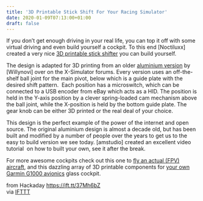 ```yaml
---
title: '3D Printable Stick Shift For Your Racing Simulator'
date: 2020-01-09T07:13:00+01:00
draft: false
---
```


If you don’t get enough driving in your real life, you can top it off with some virtual driving and even build yourself a cockpit. To this end \[Noctiluxx\] created a very nice [3D printable stick shifter](https://www.thingiverse.com/thing:1274947) you can build yourself.

The design is adapted for 3D printing from an older [aluminium version](https://www.xsimulator.net/community/threads/diy-h-shifter-by-willynovi-working.2323/) by \[Willynovi\] over on the X-Simulator forums. Every version uses an off-the-shelf ball joint for the main pivot, below which is a guide plate with the desired shift pattern.  Each position has a microswitch, which can be connected to a USB encoder from eBay which acts as a HID. The position is held in the Y-axis position by a clever spring-loaded cam mechanism above the ball joint, while the X-position is held by the bottom guide plate. The gear knob can be either 3D printed or the real deal of your choice.

This design is the perfect example of the power of the internet and open source. The original aluminium design is almost a decade old, but has been built and modified by a number of people over the years to get us to the easy to build version we see today. \[amstudio\] created an excellent video tutorial  on how to built your own, see it after the break.

For more awesome cockpits check out this one to [fly an actual (FPV) aircraft](https://hackaday.com/2013/11/07/remote-control-fpv-cockpit/), and this dazzling array of 3D printable components for [your own Garmin G1000 avionics](https://hackaday.com/2019/12/14/3d-print-your-way-to-a-glass-cockpit-simulator/) glass cockpit.

  
  
from Hackaday https://ift.tt/37Mh6bZ  
via [IFTTT](https://ifttt.com/?ref=da&site=blogger)